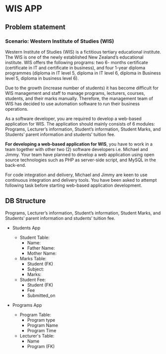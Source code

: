 # WIS APP

## Problem statement
### Scenario: Western Institute of Studies (WIS)

Western Institute of Studies (WIS) is a fictitious tertiary educational institute. The WIS is one of the newly established New Zealand’s educational institute. WIS offers the following programs: two 6- months certificate (certificate in IT and certificate in business), and four 1-year diploma programmes (diploma in IT level 5, diploma in IT level 6, diploma in Business level 5, diploma in business level 6).

Due to the growth (increase number of students) it has become difficult for WIS management and staff to manage programs, lecturers, courses, students, and their marks manually. Therefore, the management team of WIS has decided to use automation software to run their business operations.

As a software developer, you are required to develop  a web-based application for WIS. The application should mainly consists of 6 modules: Programs, Lecturer’s information, Student’s information, Student Marks, and Students’ parent information and students’ tuition fee.

**For developing a web-based application for WIS**, you have to work in a team together with other two (2) software developers i.e. Michael and Jimmy. Your team have planned to develop a web application using open source technologies such as PHP as server-side script, and MySQL in the back-end. 

For code integration and delivery, Michael and Jimmy are keen to use continuous integration and delivery tools. You have been asked to attempt following task before starting web-based application development.

## DB Structure

Programs, Lecturer’s information, Student’s information, Student Marks, and Students’ parent information and students’ tuition fee.


- Students App
    - Student Table:
        - Name:
        - Father Name:
        - Mother Name:
    - Marks Table:
        - Student (FK)
        - Subject:
        - Marks:
    - Student Fee:
        - Student (FK)
        - Fee
        - Submitted_on

- Programs App
    - Program Table:
        - Program type
        - Program Name
        - Program Time
    - Lecturer's Table:
        - Name
        - Program (FK)